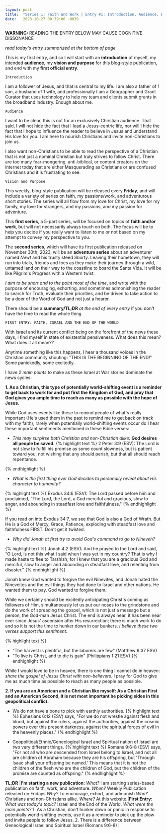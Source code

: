```yaml
---
layout: post
title:  "Series 1: Faith and Work | Entry #1: Introduction, Audience, Purpose, and FIRST ENTRY"
date:   2023-10-27 00:39:00 -0039
---
```


__WARNING:__ READING THE ENTRY BELOW MAY CAUSE COGNITIVE DISSONANCE

*read today's entry summarized at the bottom of page*

This is my first entry, and so I will start with an __introduction__ of myself, my intended __audience__, my __vision and purpose__ for this blog-style publication, and end with my __first official entry__.

`Introduction`

I am a follower of Jesus, and that is central to my life. I am also a father of 1 son, a husband of 1 wife, and professionally I am a Geographer and Grant Curator that uses technology to help my team and clients submit grants in the broadband industry. Enough about me.

`Audience`

I want to be clear, this is not for an exclusively Christian audience. That said, I will not hide the fact that I lead a Jesus-centric life, nor will I hide the fact that I hope to influence the reader to believe in Jesus and understand His love for you. I am here to nourish Christians and invite non-Christians to join us.

I also want non-Christians to be able to read the perspective of a Christian that is not just a nominal Christian but truly strives to follow Christ. There are too many fear-mongering, anti-biblical, or content creators on the internet today that are either Masquerading as Christians or are confused Christians and it is frustrating to see.

`Vision and Purpose`

This weekly, blog-style publication will be released every __Friday__, and will include a variety of series on faith, my passions/work, and adventurous short stories. The series will all flow from my love for Christ, my love for my family, my love for strangers, and my passions, and my passion for adventure.

This __first series__, a 5-part series, will be focused on topics of __faith and/or work__, but will not necessarily always touch on both. The focus will be to help you decide if you really want to listen to me or not based on my attempt to convey my perspective to you.

The __second series__, which will have its first publication released on November 30th, 2023, will be an __adventure series__ about an adventurer named _Newt_ and his trusty steed _Shorty_. Leaving their hometown, they will run into trials, friends and foes as they make their journey through a wild, untamed land on their way to the coastline to board the Santa Vida. It will be like Pilgrim's Progress with a Western twist.

_I aim to be short and to the point most of the time_, and write with the purpose of encouraging, exhorting, and sometimes admonishing the reader to search for Truth, evaluate their priorities, and be driven to take action to be a doer of the Word of God and not just a hearer.

There should be a __summary/TL;DR__ _at the end of every entry_ if you don't have the time to read the whole thing.

`FIRST ENTRY: FAITH, ISRAEL AND THE END OF THE WORLD`

With Israel and its current conflict being on the forefront of the news these days, I find myself in state of existential pensiveness. What does this mean? What does it all mean??

Anytime something like this happens, I hear a thousand voices in the Christian community shouting: "THIS IS THE BEGINNING OF THE END!" Some panickedly, some excitedly.

I have _2 main points_ to make as these Israel at War stories dominate the news cycles:

__1. As a Christian, this type of potentially world-shifting event is a reminder to get back to work for and put first the Kingdom of God, and pray that God gives you ample time to reach as many as possible with the hope of Jesus.__

While God uses events like these to remind people of what's really important (He's used them in the past to remind me to get back on track with my faith), rarely when potentially world-shifting events occur do I hear these important sentiments mentioned in these Bible verses:

- _This may surpirse both Christian and non-Christian alike:_ __God desires all people be saved.__
{% highlight text %}
2 Peter 3:9 (ESV): The Lord is not slow to fulfill his promise as some count
slowness, but is patient toward you, not wishing that any should perish, but that
all should reach repentance.

{% endhighlight %}

- _What is the first thing ever God decides to personally reveal about His character to humanity?_

{% highlight text %}
Exodus 34:6 (ESV): The Lord passed before him and proclaimed, “The Lord, the Lord,
a God merciful and gracious, slow to anger, and abounding in steadfast love and
faithfulness."
{% endhighlight %}

If you read on into Exodus 34:7, we see that God is also a God of Wrath. But He is a God of Mercy, Grace, Patience, exploding with steadfast love and faithfulness FIRST. Don't get it twisted.

- _Why did Jonah at first try to avoid God's command to go to Nineveh?_

{% highlight text %}
Jonah 4:2 (ESV): And he prayed to the Lord and said, “O Lord, is not this what I
said when I was yet in my country? That is why I made haste to flee to Tarshish;
for I knew that you are a gracious God and merciful, slow to anger and abounding in
steadfast love, and relenting from disaster."
{% endhighlight %}

Jonah knew God wanted to forgive the evil Ninevites, and Jonah hated the Nineveites and the evil things they had done to Israel and other nations. He wanted them to pay. God wanted to forgive them.

While we certainly should be excitedly anticipating Christ's coming as followers of Him, simultaneously let us put our noses to the grindstone and do the work of spreading the gospel, which is not just a message but a person, the God-man Jesus Christ. The end is always near, it has been near ever since Jesus' ascension after His resurrection; there is much work to do and so it is not the time to hunker down in our bunkers. *I believe these two verses support this sentiment:*

{% highlight text %}
- "The harvest is plentiful, but the laborers are few" (Matthew 9:37 ESV)
- "To live is Christ, and to die is gain" (Philippians 1:21 ESV)
{% endhighlight %}

While I would love to be in heaven, there is one thing I cannot do in heaven: *share the gospel of Jesus Christ with non-believers*. I pray for God to give me as much time as possible to reach as many people as possible.

__2. If you are an American and a Christian like myself: As a Christian First and an American Second, it is not most important be picking sides in this geopolitical conflict.__

- We do not have a bone to pick with earthly authorities.
{% highlight text %}
Ephesians 6:12 (ESV) says, "For we do not wrestle against flesh and blood, but
against the rulers, against the authorities, against the cosmic powers over this
present darkness, against the spiritual forces of evil in the heavenly places."
{% endhighlight %}

- Geopolitical/Ethnic/Geneological Israel and Spiritual nation of Israel are two very different things.
{% highlight text %}
Romans 9:6-8 (ESV) says, "For not all who are descended from Israel belong to
Israel, and not all are children of Abraham because they are his offspring,
but 'Through Isaac shall your offspring be named.' This means that it is not the
children of the flesh who are the children of God, but the children of the
promise are counted as offspring."
{% endhighlight %}

__TL;DR__ |__I'm starting a new publication:__ *What?* I am starting series-based publication on faith, work, and adventure. *When?* Weekly Publication released on Fridays *Why?* To encourage, exhort, and admonish *Who?* Christians and non-Christians alike. *Where?* At this website.|__First Entry:__ *What was today's topic?* Israel and the End of the World. *What were the main points?* 1. As a Christian, don't hunker down or panic in response to potentially world-shifting events, use it as a reminder to pick up the plow and invite people to follow Jesus. 2. There is a difference between Geneological Israel and Spiritual Israel (Romans 9:6-8) |
